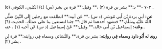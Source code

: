 ٧٠٢ -** د:** بشر بن قرة (٣) ،** وقيل:** قرة بن بشر (س) (٤) الكلبي، الكوفي (٥) .

**عن:** أبي بردة بْن أَبي مُوسَى (د س) ،** عَن أبيه:** انطلقت مع رجلين إِلَى النَّبِيّ صَلَّى اللَّهُ عَلَيْهِ وسَلَّمَ،** فتشهد أحدهما ثم قال:** جئنا لتستعين بنا على عملك. الحديث (٦) .**وعَنه:** إسماعيل بْن أَبي خالد،** وقيل:** عَنْ إسماعيل (د س) عَن أخيه (١) ، عنه.

**روى له أَبُو داود وسماه فِي روايته:** بشر بن قرة،** والنَّسَائي وسماه فِي روايته:** قرة بْن بشر (٢) .